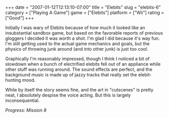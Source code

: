 +++
date = "2007-01-12T12:13:10-07:00"
title = "Elebits"
slug = "elebits-6"
category = ["Playing A Game"]
game = ["Elebits"]
platform = ["Wii"]
rating = ["Good"]
+++

Initially I was wary of Elebits because of how much it looked like an insubstantial sandbox game, but based on the favorable reports of previous gloggers I decided it was worth a shot.  I'm glad I did because it's way fun.  I'm still getting used to the actual game mechanics and goals, but the physics of throwing junk around (and into other junk) is just too cool.

Graphically I'm reasonably impressed, though I think I noticed a bit of slowdown when a bunch of electrified elebits fell out of an appliance while other stuff was running around.  The sound effects are perfect, and the background music is made up of jazzy tracks that really set the elebit-hunting mood.

While by itself the story seems fine, and the art in "cutscenes" is pretty neat, I absolutely despise the voice acting.  But this is largely inconsequential.

<i>Progress: Mission 8</i>